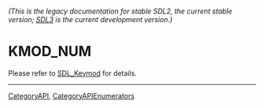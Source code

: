 ###### (This is the legacy documentation for stable SDL2, the current stable version; [SDL3](https://wiki.libsdl.org/SDL3/) is the current development version.)
# KMOD_NUM

Please refer to [SDL_Keymod](SDL_Keymod) for details.

----
[CategoryAPI](CategoryAPI), [CategoryAPIEnumerators](CategoryAPIEnumerators)

